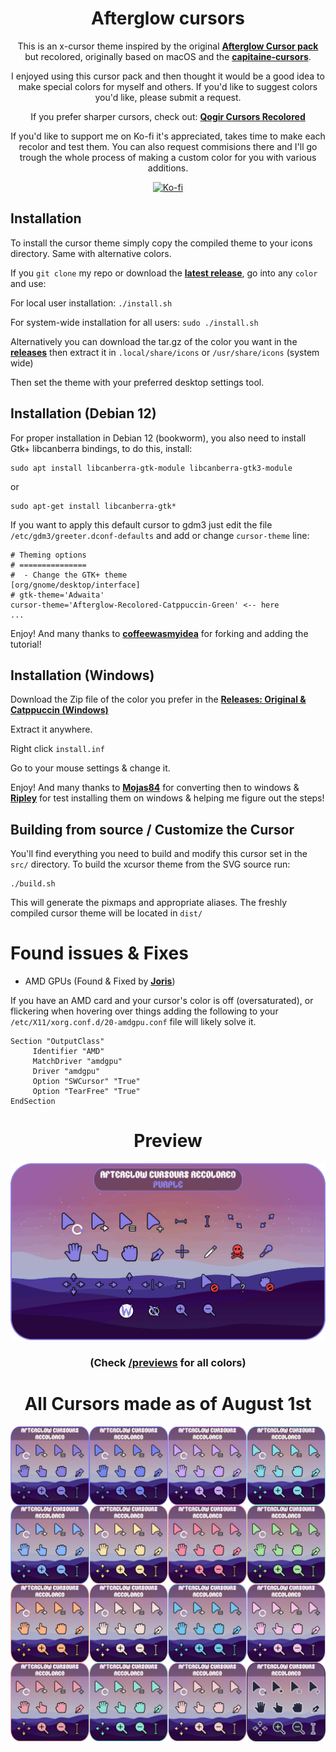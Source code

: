<div align = center>

# Afterglow cursors
This is an x-cursor theme inspired by the original [**Afterglow Cursor pack**](https://github.com/yeyushengfan258/Afterglow-Cursors) but recolored, originally based on macOS and the [**capitaine-cursors**](https://github.com/keeferrourke/capitaine-cursors).

I enjoyed using this cursor pack and then thought it would be a good idea to make special colors for myself and others. If you'd like to suggest colors you'd like, please submit a request.

If you prefer sharper cursors, check out: [**Qogir Cursors Recolored**](https://github.com/TeddyBearKilla/Qogir-Cursors-Recolored)

If you'd like to support me on Ko-fi it's appreciated, takes time to make each recolor and test them.
You can also request commisions there and I'll go trough the whole process of making a custom color for you with various additions.

<p align="center"> <a href="https://ko-fi.com/teddybearkilla" target="_blank" rel="noreferrer"> <img src="https://www.vectorlogo.zone/logos/ko-fi/ko-fi-icon.svg" alt="Ko-fi" width="50" height="50"/> </a></p>
</div>

## Installation
To install the cursor theme simply copy the compiled theme to your icons
directory. Same with alternative colors.

If you `git clone` my repo or download the [**latest release**](https://github.com/TeddyBearKilla/Afterglow-Cursors-Recolored/releases/tag/Latest-Release), go into any `color` and use:

For local user installation: `./install.sh`

For system-wide installation for all users: `sudo ./install.sh`


Alternatively you can download the tar.gz of the color you want in the [**releases**](https://github.com/TeddyBearKilla/Afterglow-Cursors-Recolored/releases)
then extract it in
`.local/share/icons` or `/usr/share/icons` (system wide)

Then set the theme with your preferred desktop settings tool.

## Installation (Debian 12)

For proper installation in Debian 12 (bookworm), you also need to install Gtk+ libcanberra
bindings, to do this, install:

```shell
sudo apt install libcanberra-gtk-module libcanberra-gtk3-module
```
or
```shell
sudo apt-get install libcanberra-gtk*
```

If you want to apply this default cursor to gdm3 just edit the file
`/etc/gdm3/greeter.dconf-defaults` and add or change `cursor-theme` line:

```shell
# Theming options
# ===============
#  - Change the GTK+ theme
[org/gnome/desktop/interface]
# gtk-theme='Adwaita'
cursor-theme='Afterglow-Recolored-Catppuccin-Green' <-- here
...
```

Enjoy! And many thanks to [**coffeewasmyidea**](https://github.com/coffeewasmyidea) for forking and adding the tutorial!

## Installation (Windows)

Download the Zip file of the color you prefer in the [**Releases: Original & Catppuccin (Windows)**](https://github.com/TeddyBearKilla/Afterglow-Cursors-Recolored/releases/tag/Windows-Cursors)

Extract it anywhere.

Right click `install.inf`

Go to your mouse settings & change it.

Enjoy! And many thanks to [**Mojas84**](https://github.com/Mojas84) for converting then to windows & [**Ripley**](https://github.com/ripl3yy) for test installing them on windows & helping me figure out the steps!

## Building from source / Customize the Cursor
You'll find everything you need to build and modify this cursor set in
the `src/` directory. To build the xcursor theme from the SVG source
run:

```
./build.sh
```

This will generate the pixmaps and appropriate aliases.
The freshly compiled cursor theme will be located in `dist/`

# Found issues & Fixes
- AMD GPUs (Found & Fixed by [**Joris**](https://jorisvandijk.com/))

If you have an AMD card and your cursor's color is off (oversaturated), or flickering when hovering over things adding the following to your `/etc/X11/xorg.conf.d/20-amdgpu.conf` file will likely solve it.
```
Section "OutputClass"
     Identifier "AMD"
     MatchDriver "amdgpu"
     Driver "amdgpu"
     Option "SWCursor" "True"
     Option "TearFree" "True"
EndSection
```

<div align = center>

# Preview
![Afterglow](previews/CursorsSoFar.gif)
### (Check [/previews](https://github.com/TeddyBearKilla/Afterglow-Cursors-Recolored/tree/main/previews) for all colors)

# All Cursors made as of August 1st
![Afterglow](previews/CursorsSoFar.png)
</div>
